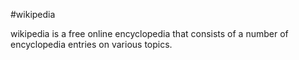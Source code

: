 #wikipedia

wikipedia is a free online encyclopedia that consists of a number of encyclopedia entries on various topics.